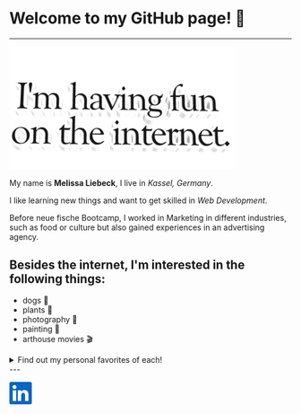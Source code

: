 # Welcome to my GitHub page! 👋

---
  
<img src="https://github.com/liebeckm/liebeckm/blob/main/giphy.gif?raw=true" width="400" height="auto"/>

My name is **Melissa Liebeck**, I live in _Kassel, Germany_.

I like learning new things and want to get skilled in *Web Development*.


Before neue fische Bootcamp, I worked in Marketing in different industries, such as food or culture but also gained experiences in an advertising agency.

## Besides the internet, I'm interested in the following things:
- dogs 🐶
- plants 🌱
- photography 📸
- painting 🎨
- arthouse movies 🎬

<details>
<summary>Find out my personal favorites of each!</summary>

</details>
---

<a href="https://www.linkedin.com/in/melissaliebeck/" target="_blank" rel="noopener"><img src="https://github.com/liebeckm/liebeckm/blob/main/linkedin.png?raw=true" alt="linkedin button" width="40" height="auto"/></a>

